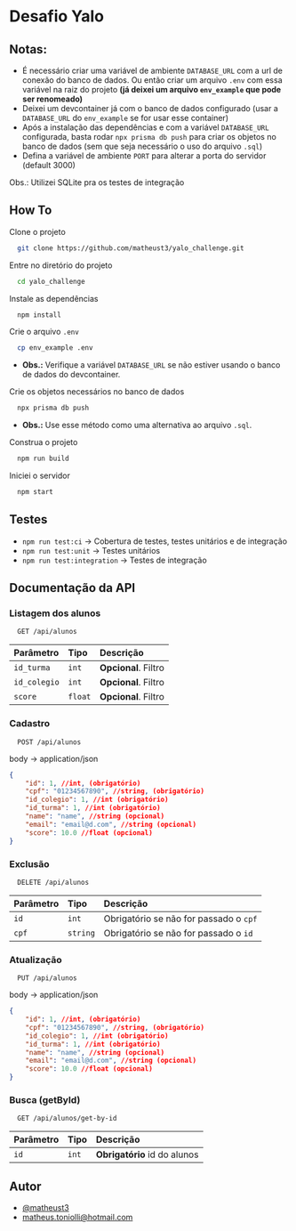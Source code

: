 
# Desafio Yalo

## Notas:

- É necessário criar uma variável de ambiente `DATABASE_URL` com a url de conexão do banco de dados. Ou então criar um arquivo `.env` com essa variável na raiz do projeto **(já deixei um arquivo `env_example` que pode ser renomeado)**
- Deixei um devcontainer já com o banco de dados configurado (usar a `DATABASE_URL` do `env_example` se for usar esse container)
- Após a instalação das dependências e com a variável `DATABASE_URL` configurada, basta rodar `npx prisma db push` para criar os objetos no banco de dados (sem que seja necessário o uso do arquivo `.sql`)
- Defina a variável de ambiente `PORT` para alterar a porta do servidor (default 3000)

Obs.: Utilizei SQLite pra os testes de integração


## How To

Clone o projeto

```bash
  git clone https://github.com/matheust3/yalo_challenge.git
```

Entre no diretório do projeto

```bash
  cd yalo_challenge
```

Instale as dependências

```bash
  npm install
```

Crie o arquivo `.env`

```bash
  cp env_example .env
```
* **Obs.:** Verifique a variável `DATABASE_URL` se não estiver usando o banco de dados do devcontainer.

Crie os objetos necessários no banco de dados

```bash
  npx prisma db push
```
* **Obs.:** Use esse método como uma alternativa ao arquivo `.sql`.

Construa o projeto

```bash
  npm run build
```

Iniciei o servidor

```bash
  npm start
```


## Testes

- `npm run test:ci` -> Cobertura de testes, testes unitários e de integração
- `npm run test:unit` -> Testes unitários
- `npm run test:integration` -> Testes de integração
## Documentação da API

### Listagem dos alunos

```
  GET /api/alunos
```

| Parâmetro   | Tipo       | Descrição                           |
| :---------- | :--------- | :---------------------------------- |
| `id_turma`  | `int`      | **Opcional**. Filtro                |
| `id_colegio`| `int`      | **Opcional**. Filtro                |
| `score`     | `float`    | **Opcional**. Filtro                |

### Cadastro

```
  POST /api/alunos
```
body -> application/json

```json
{
    "id": 1, //int, (obrigatório)
    "cpf": "01234567890", //string, (obrigatório)
    "id_colegio": 1, //int (obrigatório)
    "id_turma": 1, //int (obrigatório)
    "name": "name", //string (opcional)
    "email": "email@d.com", //string (opcional)
    "score": 10.0 //float (opcional)
}
```

### Exclusão

```
  DELETE /api/alunos
```

| Parâmetro   | Tipo       | Descrição                             |
| :---------- | :--------- | :----------------------------------   |
| `id`        | `int`      | Obrigatório se não for passado o `cpf`|
| `cpf`       | `string`   | Obrigatório se não for passado o `id` |

### Atualização

```
  PUT /api/alunos
```
body -> application/json

```json
{
    "id": 1, //int, (obrigatório)
    "cpf": "01234567890", //string, (obrigatório)
    "id_colegio": 1, //int (obrigatório)
    "id_turma": 1, //int (obrigatório)
    "name": "name", //string (opcional)
    "email": "email@d.com", //string (opcional)
    "score": 10.0 //float (opcional)
}
```

### Busca (getById)

```
  GET /api/alunos/get-by-id
```

| Parâmetro   | Tipo       | Descrição                             |
| :---------- | :--------- | :----------------------------------   |
| `id`        | `int`      | **Obrigatório** id do alunos          |

## Autor

- [@matheust3](https://github.com/matheust3)
- [matheus.toniolli@hotmail.com](mailto:matheus.toniolli@hotmail.com)